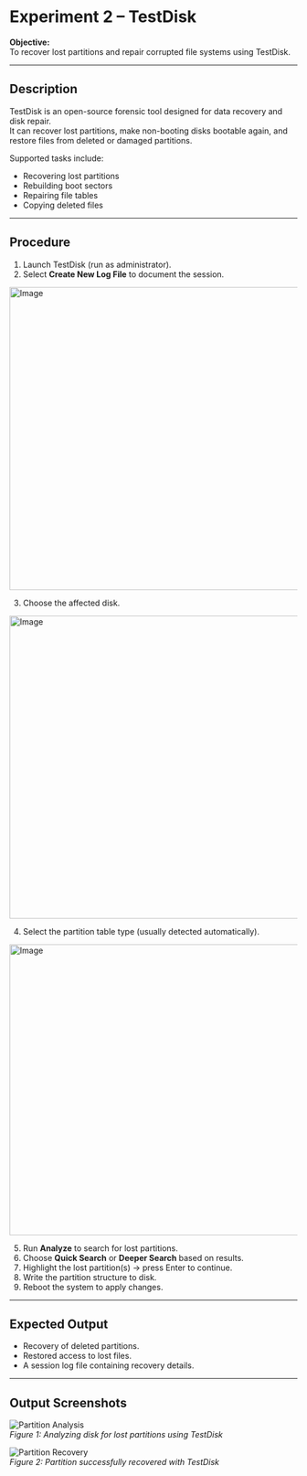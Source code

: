 # Experiment 2 – TestDisk

**Objective:**  
To recover lost partitions and repair corrupted file systems using TestDisk.

---

## Description
TestDisk is an open-source forensic tool designed for data recovery and disk repair.  
It can recover lost partitions, make non-booting disks bootable again, and restore files from deleted or damaged partitions.

Supported tasks include:
- Recovering lost partitions
- Rebuilding boot sectors
- Repairing file tables
- Copying deleted files

---

## Procedure
1. Launch TestDisk (run as administrator).  
2. Select **Create New Log File** to document the session.

<img width="970" height="530" alt="Image" src="https://github.com/user-attachments/assets/7b311b80-4ac1-4029-b251-8757bc36b5c7" />
  
3. Choose the affected disk.  

<img width="970" height="530" alt="Image" src="https://github.com/user-attachments/assets/7b311b80-4ac1-4029-b251-8757bc36b5c7" />


4. Select the partition table type (usually detected automatically). 

<img width="975" height="509" alt="Image" src="https://github.com/user-attachments/assets/2b779df0-e07d-43fb-801f-682bd892e280" />
 
5. Run **Analyze** to search for lost partitions.  
6. Choose **Quick Search** or **Deeper Search** based on results.  
7. Highlight the lost partition(s) → press Enter to continue.  
8. Write the partition structure to disk.  
9. Reboot the system to apply changes.

---

## Expected Output
- Recovery of deleted partitions.  
- Restored access to lost files.  
- A session log file containing recovery details.  

---

## Output Screenshots
![Partition Analysis](screenshots/testdisk-analysis.png)  
*Figure 1: Analyzing disk for lost partitions using TestDisk*  

![Partition Recovery](screenshots/testdisk-recovery.png)  
*Figure 2: Partition successfully recovered with TestDisk*  
